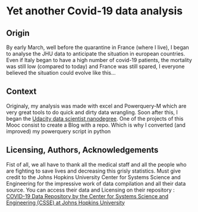 # Yet another Covid-19 data analysis

## Origin
By early March, well before the quarantine in France (where I live), I began to analyse the JHU data to anticipate the situation in european countries. Even if Italy began to have a high number of covid-19 patients, the mortality was still low (compared to today) and France was still spared, I everyone believed the situation could evolve like this...

## Context
Originaly, my analysis was made with excel and Powerquery-M which are very great tools to do quick and dirty data wrangling.
Soon after this, I began the [Udacity data scientist nanodegree](https://www.udacity.com/course/data-scientist-nanodegree--nd025). One of the projects of this Mooc consist to create a Blog with a repo. 
Which is why I converted (and improved) my powerquery script in python

## Licensing, Authors, Acknowledgements<a name="licensing"></a>
Fist of all, we all have to thank all the medical staff and all the people who are fighting to save lives and decreasing this grisly statistics.
Must give credit to the Johns Hopkins University Center for Systems Science and Engineering for the impressive work of data compilation and all their data source. You can access their data and Licensing on their repository : [COVID-19 Data Repository by the Center for Systems Science and Engineering (CSSE) at Johns Hopkins University](https://github.com/CSSEGISandData/COVID-19)
